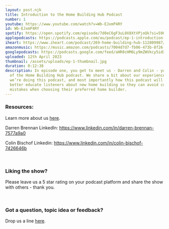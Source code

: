 ```yaml
---
layout: post.njk
title: Introduction to the Home Building Hub Podcast
number: 1
youtube: https://www.youtube.com/watch?v=Wb-EJxmP4RY
id: Wb-EJxmP4RY
spotify: https://open.spotify.com/episode/7d0eC6gF3uL0X8XtVPjoQk?si=590053bd91804fd3
applepodcasts: https://podcasts.apple.com/au/podcast/ep-1-introduction-to-the-home-building-hub-podcast/id1681936589?i=1000608523901
iheart: https://www.iheart.com/podcast/269-home-building-hub-112809987/episode/ep-1-introduction-to-the-112809988/
amazonmusic: https://music.amazon.com/podcasts/7004d7d7-fb06-473b-8f26-8ce9992cac11/episodes/16b1b41a-65ff-44f6-9f4e-f037758f62a3/home-building-hub-ep-1-introduction-to-the-home-building-hub-podcast
googlepodcasts: https://podcasts.google.com/feed/aHR0cHM6Ly9mZWVkcy5idXp6c3Byb3V0LmNvbS8yMTM5MTU1LnJzcw/episode/QnV6enNwcm91dC0xMjYyNzMxMA?sa=X&ved=0CAUQkfYCahcKEwjAqN7S1bP-AhUAAAAAHQAAAAAQAQ
uploaded: 12th April 2023
thumbnail: /assets/uploads/ep-1-thumbnail.jpg
duration: 0:12:38
description: In episode one, you get to meet us - Darren and Colin - your hosts
  of the Home Building Hub podcast. We share a bit about our experience, why
  we’re doing this podcast, and most importantly how this podcast will help
  better educate listeners about new home building so they can avoid costly
  mistakes when choosing their preferred home builder.
---
```

### Resources:  
Learn more about us <a href="/meet-hosts" id="intext-link" target="_blank">here</a>.

Darren Brennan LinkedIn: <a href="https://www.linkedin.com/in/darren-brennan-7577a9a0" id="intext-link" target="_blank">https://www.linkedin.com/in/darren-brennan-7577a9a0</a>

Colin Bischof Linkedin: <a href="https://www.linkedin.com/in/colin-bischof-7426646b" id="intext-link" target="_blank">https://www.linkedin.com/in/colin-bischof-7426646b</a>

<br>

### Liking the show?
Please leave us a 5 star rating on your podcast platform and share the show with others - thank you.

<br>

### Got a question, topic idea or feedback?
Drop us a line <a href="/contact" id="intext-link" target="_blank">here</a>.
